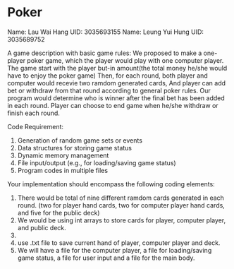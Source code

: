 # Poker
Name: Lau Wai Hang  UID: 3035693155
Name: Leung Yui Hung  UID: 3035689752

A game description with basic game rules:
We proposed to make a one-player poker game, which the player would play with one computer player.
The game start with the player but-in amount(the total money he/she would have to enjoy the poker game)
Then, for each round, both player and computer would recevie two ramdom generated cards,
And player can add bet or withdraw from that round according to general poker rules.
Our program would determine who is winner after the final bet has been added in each round.
Player can choose to end game when he/she withdraw or finish each round.

Code Requirement:

1. Generation of random game sets or events
2. Data structures for storing game status
3. Dynamic memory management
4. File input/output (e.g., for loading/saving game status)
5. Program codes in multiple files

Your implementation should encompass the following coding elements:

1. There would be total of nine different ramdom cards generated in each round. 
   (two for player hand cards, two for computer player hand cards, and five for the public deck)
2. We would be using int arrays to store cards for player, computer player, and public deck.
3.
4. use .txt file to save current hand of player, computer player and deck.
5. We will have a file for the computer player, a file for loading/saving game status, a file for user input and a file for the main        body.

